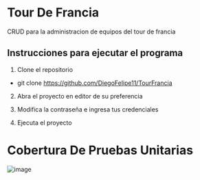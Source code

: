 # Tour De Francia
CRUD para la administracion de equipos del tour de francia

## Instrucciones para ejecutar el programa
1. Clone el repositorio
+ git clone https://github.com/DiegoFelipe11/TourFrancia

2. Abra el proyecto en editor de su preferencia

3. Modifica la contraseña e ingresa tus credenciales

4. Ejecuta el proyecto


# Cobertura De Pruebas Unitarias
![image](https://user-images.githubusercontent.com/111761884/187215622-d6e5464e-802d-42db-a9c4-ea1bddf12e3f.png)

